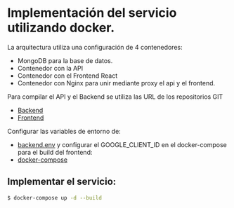 # Implementación del servicio utilizando docker.

La arquitectura utiliza una configuración de 4 contenedores:

- MongoDB para la base de datos.
- Contenedor con la API
- Contenedor con el Frontend React
- Contenedor con Nginx para unir mediante proxy el api y el frontend.

Para compilar el API y el Backend se utiliza las URL de los repositorios GIT

- [Backend](https://github.com/jevillanueva/oauthsamplebackend.git)
- [Frontend](https://github.com/jevillanueva/oauthsamplefrontend.git)


Configurar las variables de entorno de:
- [backend.env](./backend.env)
y configurar el GOOGLE_CLIENT_ID en el docker-compose para el build del frontend:
- [docker-compose](./docker-compose.yml#L16)


## Implementar el servicio:

```sh
$ docker-compose up -d --build
```